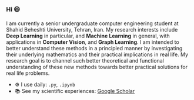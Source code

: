 
### Hi 😄

#### 
I am currently a senior undergraduate computer engineering student at Shahid Beheshti University, Tehran, Iran. My research interests include **Deep Learning** in particular, and **Machine Learning** in general, with applications in **Computer Vision**, and **Graph Learning**. I am intended to better understand these methods in a principled manner by investigating their underlying mathematics and their practical implications in real life. My research goal is to channel such better theoretical and functional understanding of these new methods towards better practical solutions for real life problems.


- ⚙️ I use daily: `.py`, `.ipynb`
- 📚 See my scientific experiences: [Google Scholar](https://scholar.google.com/citations?user=LRpJtSQAAAAJ&hl=en)
